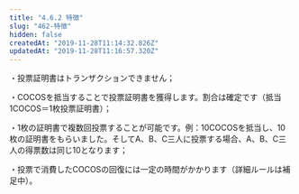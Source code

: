 ```yaml
---
title: "4.6.2 特徴"
slug: "462-特徴"
hidden: false
createdAt: "2019-11-28T11:14:32.826Z"
updatedAt: "2019-11-28T11:16:57.320Z"
---
```

・投票証明書はトランザクションできません；

・COCOSを抵当することで投票証明書を獲得します。割合は確定です（抵当1COCOS＝1枚投票証明書）；

・1枚の証明書で複数回投票することが可能です。例：10COCOSを抵当し、10枚の証明書をもらいました。そしてA、B、C三人に投票する場合、A、B、C三人の得票数は同じ10となります；

・投票で消費したCOCOSの回復には一定の時間がかかります（詳細ルールは補足中）。